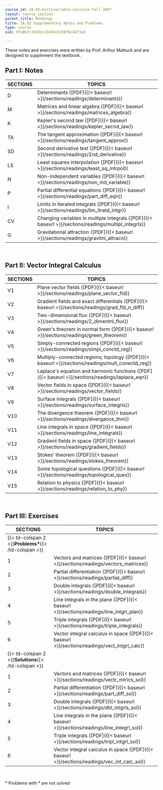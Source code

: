 ```yaml
---
course_id: 18-02-multivariable-calculus-fall-2007
layout: course_section
parent_title: Readings
title: 18.02 Supplementary Notes and Problems
type: course
uid: 9fa067c1918ec2341bcb156f6c4d73ad

---
```


These notes and exercises were written by Prof. Arthur Mattuck and are designed to supplement the textbook.

Part I: Notes
-------------

| SECTIONS | TOPICS |
| --- | --- |
| D | Determinants ([PDF]({{< baseurl >}}/sections/readings/determinants)) |
| M | Matrices and linear algebra ([PDF]({{< baseurl >}}/sections/readings/matrices_algebra)) |
| K | Kepler's second law ([PDF]({{< baseurl >}}/sections/readings/kepler_secnd_law)) |
| TA | The tangent approximation ([PDF]({{< baseurl >}}/sections/readings/tangent_approx)) |
| SD | Second derivative test ([PDF]({{< baseurl >}}/sections/readings/2nd_derivative)) |
| LS | Least squares interpolation ([PDF]({{< baseurl >}}/sections/readings/least_sq_intrpol)) |
| N | Non-independent variables ([PDF]({{< baseurl >}}/sections/readings/non_ind_variable)) |
| P | Partial differential equations ([PDF]({{< baseurl >}}/sections/readings/part_diff_eqn)) |
| I | Limits in iterated integrals ([PDF]({{< baseurl >}}/sections/readings/lim_itratd_intgr)) |
| CV | Changing variables in multiple integrals ([PDF]({{< baseurl >}}/sections/readings/multipl_integrls)) |
| G | Gravitational attraction ([PDF]({{< baseurl >}}/sections/readings/gravitnl_attracn)) 

  
 

Part II: Vector Integral Calculus
---------------------------------

| SECTIONS | TOPICS |
| --- | --- |
| V1 | Plane vector fields ([PDF]({{< baseurl >}}/sections/readings/plane_vector_fld)) |
| V2 | Gradient fields and exact differentials ([PDF]({{< baseurl >}}/sections/readings/grad_fld_n_diff)) |
| V3 | Two-dimensional flux ([PDF]({{< baseurl >}}/sections/readings/2_dimentnl_flux)) |
| V4 | Green's theorem in normal form ([PDF]({{< baseurl >}}/sections/readings/green_theorem)) |
| V5 | Simply-connected regions ([PDF]({{< baseurl >}}/sections/readings/simpl_conctd_reg)) |
| V6 | Multiply-connected regions; topology ([PDF]({{< baseurl >}}/sections/readings/mult_conectd_reg)) |
| V7 | Laplace's equation and harmonic functions ([PDF]({{< baseurl >}}/sections/readings/laplace_eqn)) |
| V8 | Vector fields in space ([PDF]({{< baseurl >}}/sections/readings/vector_fields)) |
| V9 | Surface integrals ([PDF]({{< baseurl >}}/sections/readings/surface_integrls)) |
| V10 | The divergence theorem ([PDF]({{< baseurl >}}/sections/readings/divergance_thm)) |
| V11 | Line integrals in space ([PDF]({{< baseurl >}}/sections/readings/line_integrals)) |
| V12 | Gradient fields in space ([PDF]({{< baseurl >}}/sections/readings/gradient_fields)) |
| V13 | Stokes' theorem ([PDF]({{< baseurl >}}/sections/readings/stokes_theorem)) |
| V14 | Some topological questions ([PDF]({{< baseurl >}}/sections/readings/topological_ques)) |
| V15 | Relation to physics ([PDF]({{< baseurl >}}/sections/readings/relation_to_phy)) 

  
 

Part III: Exercises
-------------------

| SECTIONS | TOPICS |
| --- | --- |
| {{< td-colspan 2 >}}**Problems\***{{< /td-colspan >}} ||
| 1 | Vectors and matrices ([PDF]({{< baseurl >}}/sections/readings/vectors_matrices)) |
| 2 | Partial differentiation ([PDF]({{< baseurl >}}/sections/readings/partial_diff)) |
| 3 | Double integrals ([PDF]({{< baseurl >}}/sections/readings/double_integrals)) |
| 4 | Line integrals in the plane ([PDF]({{< baseurl >}}/sections/readings/line_intgrl_plan)) |
| 5 | Triple integrals ([PDF]({{< baseurl >}}/sections/readings/triple_integrals)) |
| 6 | Vector integral calculus in space ([PDF]({{< baseurl >}}/sections/readings/vect_intgrl_calc)) |
| {{< td-colspan 2 >}}**Solutions**{{< /td-colspan >}} ||
| 1 | Vectors and matrices ([PDF]({{< baseurl >}}/sections/readings/vectr_mtrics_sol)) |
| 2 | Partial differentiation ([PDF]({{< baseurl >}}/sections/readings/part_diff_sol)) |
| 3 | Double integrals ([PDF]({{< baseurl >}}/sections/readings/dbl_intgrls_sol)) |
| 4 | Line integrals in the plane ([PDF]({{< baseurl >}}/sections/readings/line_integrl_sol)) |
| 5 | Triple integrals ([PDF]({{< baseurl >}}/sections/readings/tripl_intgrl_sol)) |
| 6 | Vector integral calculus in space ([PDF]({{< baseurl >}}/sections/readings/vec_int_calc_sol)) 

  
 

\* Problems with \* are not solved